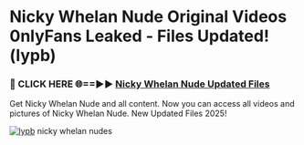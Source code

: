# Nicky Whelan Nude Original Videos 0nlyFans Leaked - Files Updated! (lypb)

<h3>🔴 CLICK HERE 🌐==►► <a href="https://tinyurl.com/5h6xmrr3" rel="nofollow">Nicky Whelan Nude Updated Files</a></h3>

Get Nicky Whelan Nude and all content. Now you can access all videos and pictures of Nicky Whelan Nude. New Updated Files 2025!

[![lypb](https://i.imgur.com/KVD873Z.gif)](https://tinyurl.com/5h6xmrr3)
nicky whelan nudes